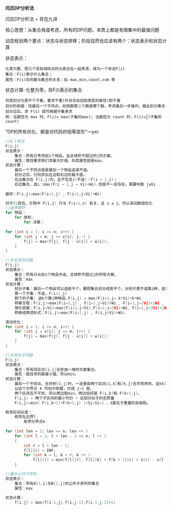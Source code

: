 
**闫氏DP分析法**

闫氏DP分析法 + 背包九讲

核心思想：从集合角度考虑，所有的DP问题，本质上都是有限集中的最值问题

动态规划两个要点：状态与状态转移；阶段自然也应该有两个：状态表示和状态计算

状态表示：

	化零为整，把几个具有相同点的元素合在一起考虑，成为一个状态F(i)     
	集合：F(i)表示什么集合；     
	属性：F(i)存的数与集合的关系：如 max,min,count,sum 等
	
状态计算: 化整为零，将F(i)表示的集合

	将其划分为若干个子集，要求不重(针对涉及加和类型的属性)和不漏
	划分的依据：找最后一个不同点，如倒数第二个数是哪个数，考虑最后一步操作，据此划分集合   
	划分过后，求 F(i) 就可根据子集来求        
	例：当属性为 max 时，F(i)= max(子集的max); 当属性为 count 时，F(i)=∑(子集的count)
	
“DP的所有优化，都是对代码的恒等变形”—yxc
	
```C++
//0-1背包
F(i,j)
状态表示：
	集合：所有只考虑前i个物品，且总体积不超过的j的方案。     
	属性：题目要求我们求最大价值，则其属性就是max。    
状态计算：
	最后一个不同点就是最后一个物品选或不选。
	划分之后，分别求出左边和右边的最大值。
	左边集合在 F(i,j)内，且不包含i(不选)：F(i − 1,j)；
	右边集合，选i：max(F(i − 1,j − Vi)+Wi),但是不一定存在，需要判断 j≥Vi
	
最终：F(i,j)=max(F(i−1,j) , F(i−1,j−Vi)+Wi)

对于01背包，方程中 F(i,j) 只与 F(i−1,x) 有关，且 x ≤ j，可以滚动数组优化
//逆序循环
for 物品：   
	for 体积：  
		for 决策：
		
for (int i = 1; i <= n; i++) {
    for (int j = m; j >= v[i]; j--) {
        f[j] = max(f[j], f[j - v[i]] + w[i]);
    }
}
```

```C++
//完全背包问题
F(i,j)
状态表示：
	集合：所有只从前i个物品中选，总体积不超过j的所有方案。
	属性：max
状态计算：
	划分子集：最后一个物品可以选若干个，要把集合划分成若干个，分别代表不选第i种，选1个i，选两个i。
	第一个子集：不选，F(i−1,j)
	剩下的子集: 选k个第i种物品,F(i,j) = max(F(i−1,j− k*Vi)+k*Wi
	转移方程：F(i,j)=max(F(i−1,j) , F(i−1,j−Vi)+Wi , F(i−1,j−2Vi)+2Wi , …)
	简化依据：F(i,j−Vi)=max(F(i−1,j−Vi),F(i−1,j−2Vi)+Wi, F(i−1,j−3Vi)+2Wi , …)
	转换成两项形式：F(i,j)=max(F(i−1,j) , F(i,j−Vi)+Wi)

滚动优化：
for (int i = 1; i <= n; i++) {
    for (int j = v[i]; j <= m; j++) {
        f[j] = max(f[j], f[j - v[i]] + w[i]);
    }
}	
```

```C++
//合并石子问题
F(i,j)
状态表示：
	集合：所有将区间[i,j]合并成一堆的方案集合。
	属性：题目求的是最小值，所以min。
状态计算：
	最后一个不同点，合并到[i,j]时，一定是由两个区间[i,k]和[k,j]合并而来的，且k∈[i,j]
	以这个分界点 k 为划分依据，分成 j−i 类。
	两个区间互不干扰，所以两边取min，两边恰好是 F(i,k)和 F(k+1,j)。
	F(i,j) = 两个子区间的最小代价 + 这部分石子的总质量
	F(i,j)=min( F(i,k+1)+F(k+1,j) )+Sj−Si−1 ，S是石子重量的前缀和。

枚举区间长度： 
	枚举左边界l:
		枚举分界点k:
		
for (int len = 2; len <= n; len ++ )
    for (int l = 1; l + len - 1 <= n; l ++ )
    {
        int r = l + len - 1;
        f[l][r] = INF;
        for (int k = l; k < r; k ++ )
            f[l][r] = min(f[l][r], f[l][k] + f[k + 1][r] + s[r] - s[l - 1]);
    }	
```

```C++
//最长公共子序列
状态表示：
	集合：所有A[1,i]与B[1,j]的公共子序列的集合
	属性：max
	
状态计算：
	f[i,j] = max(f[i-1,j],f[i,j-1],f[i-1,j-1]+1)
```

